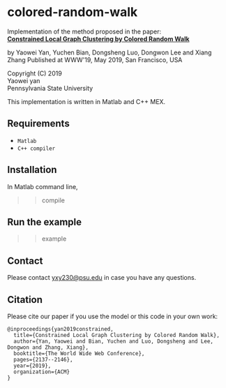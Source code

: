 # colored-random-walk

Implementation of the method proposed in the paper:   
**[Constrained Local Graph Clustering by Colored Random Walk](https://dl.acm.org/citation.cfm?id=3313719)**

by Yaowei Yan, Yuchen Bian, Dongsheng Luo, Dongwon Lee and Xiang Zhang 
Published at WWW'19, May 2019, San Francisco, USA

Copyright (C) 2019   
Yaowei yan  
Pennsylvania State University    


This implementation is written in Matlab and C++ MEX.
## Requirements
* `Matlab`
* `C++ compiler`

## Installation
In Matlab command line,
>> compile

## Run the example
>> example
  
## Contact
Please contact yxy230@psu.edu in case you have any questions.

## Citation
Please cite our paper if you use the model or this code in your own work:
```
@inproceedings{yan2019constrained,
  title={Constrained Local Graph Clustering by Colored Random Walk},
  author={Yan, Yaowei and Bian, Yuchen and Luo, Dongsheng and Lee, Dongwon and Zhang, Xiang},
  booktitle={The World Wide Web Conference},
  pages={2137--2146},
  year={2019},
  organization={ACM}
}
```

